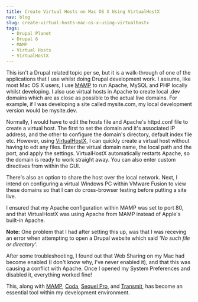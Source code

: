 ```yaml
---
title: Create Virtual Hosts on Mac OS X Using VirtualHostX
nav: blog
slug: create-virtual-hosts-mac-os-x-using-virtualhostx
tags:
  - Drupal Planet
  - Drupal 6
  - MAMP
  - Virtual Hosts
  - VirtualHostX
---
```

This isn't a Drupal related topic per se, but it is a walk-through of one of the applications that I use whilst doing Drupal development work. I assume, like most Mac OS X users, I use [MAMP](http://www.mamp.info/en/index.html) to run Apache, MySQL and PHP locally whilst developing. I also use virtual hosts in Apache to create local .dev domains which are as close as possible to the actual live domains. For example, if I was developing a site called mysite.com, my local development version would be mysite.dev.

Normally, I would have to edit the hosts file and Apache's httpd.conf file to create a virtual host. The first to set the domain and it's associated IP address, and the other to configure the domain's directory, default index file etc. However, using [VirtualHostX](http://clickontyler.com/virtualhostx), I can quickly create a virtual host without having to edt any files. Enter the virtual domain name, the local path and the port, and apply the settings. VirtualHostX automatically restarts Apache, so the domain is ready to work straight away. You can also enter custom directives from within the GUI.

There's also an option to share the host over the local network. Next, I intend on configuring a virtual Windows PC within VMware Fusion to view these domains so that I can do cross-browser testing before putting a site live.

I ensured that my Apache configuration within MAMP was set to port 80, and that VirtualHostX was using Apache from MAMP instead of Apple's built-in Apache.

**Note:** One problem that I had after setting this up, was that I was receving an error when attempting to open a Drupal website which said *'No such file or directory'.*

After some troubleshooting, I found out that Web Sharing on my Mac had become enabled (I don't know why, I've never enabled it), and that this was causing a conflict with Apache. Once I opened my System Preferences and disabled it, everything worked fine!

This, along with [MAMP](http://www.mamp.info/en/index.html), [Coda](http://www.panic.com/coda), [Sequel Pro](http://www.sequelpro.com), and [Transmit](http://www.panic.com/transmit), has become an essential tool within my development environment.